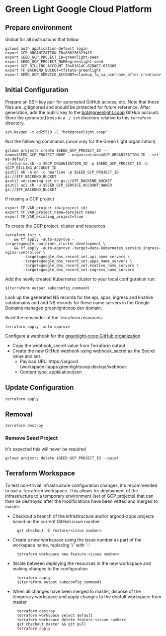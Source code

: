 # Green Light Google Cloud Platform

## Prepare environment

Global for all instructions that follow

    gcloud auth application-default login
    export GCP_ORGANIZATION_ID=636256323415
    export SEED_GCP_PROJECT_ID=greenlight-seed
    export SEED_GCP_PROJECT_NAME=greenlight-seed
    export GCP_BILLING_ACCOUNT_ID=01614C-82BAE7-678369
    export TF_BACKEND_BUCKET=tfstate-greenlight
    export SEED_GCP_SERVICE_ACCOUNT=<lookup_fq_sa_username_after_creation>

## Initial Configuration

Prepare an SSH key pair for automated GitHub access, etc. Note that these files are .gitignored and should be protected
for future reference. After generation, add the public key to the bot@greenlight.coop GitHub account. Store the generated
keys in a `./.ssh` directory relative to this `terraform` directory.

    ssh-keygen -t ed25519 -C "bot@greenlight.coop"

Run the following commands (once only for the Green Light organization)
    
    gcloud projects create $SEED_GCP_PROJECT_ID --name=$SEED_GCP_PROJECT_NAME --organization=$GCP_ORGANIZATION_ID --set-as-default
    ./setup-sa.sh -o $GCP_ORGANIZATION_ID -p $SEED_GCP_PROJECT_ID -b $GCP_BILLING_ACCOUNT_ID
    gsutil mb -b on -c nearline -p $SEED_GCP_PROJECT_ID gs://$TF_BACKEND_BUCKET
    gsutil versioning set on gs://$TF_BACKEND_BUCKET
    gsutil acl ch -u $SEED_GCP_SERVICE_ACCOUNT:OWNER gs://$TF_BACKEND_BUCKET

If reusing a GCP project

    export TF_VAR_project_id=(project id)
    export TF_VAR_project_name=(project name)
    export TF_VAR_existing_project=true

To create the GCP project, cluster and resources

    terraform init \
        && tf apply -auto-approve -target=google_container_cluster.development \
        && tf apply -auto-approve -target=data.kubernetes_service.ingress-nginx-controller \
            -target=google_dns_record_set.api_name_servers \
            -target=google_dns_record_set.apps_name_servers \
            -target=google_dns_record_set.knative_name_servers \
            -target=google_dns_record_set.ingress_name_servers

Add the newly created Kubernetes cluster to your local configuration run:

    $(terraform output kubeconfig_command)

Look up the generated NS records for the api, apps, ingress and knative subdomains and add NS records for these name servers in the
Google Domains managed greenlightcoop.dev domain.

Build the remainder of the Terraform resources:

    terraform apply -auto-approve

Configure a webhook for the [greenlight-coop GitHub organization](https://github.com/organizations/greenlight-coop/settings/hooks/new)
* Copy the webhook_secret value from Terraform output
* Create the new GitHub webhook using webhook_secret as the Secret value and set .
    * Payload URL: https://argocd.(workspace-)apps.greenlightcoop.dev/api/webhook
    * Content type: application/json

## Update Configuration

    terraform apply

## Removal

    terraform destroy

### Remove Seed Project

It's expected this will never be required

    gcloud projects delete $SEED_GCP_PROJECT_ID --quiet

## Terraform Workspace

To test non-trivial infrastructure configuration changes, it's recommended to use a Terraform workspace. This allows
for deployment of the infrastructure to a temporary environment (set of GCP projects) that can then be destroyed
after the modifications have been vetted and merged to master.

* Checkout a branch of the infrastructure and/or argocd-apps projects based on the current GitHub issue number.

        git checkout -b feature/<issue number>

* Create a new workspace using the issue number as part of the workspace name, replacing '/' with '-'

        terraform workspace new feature-<issue number>

* Iterate between deploying the resources in the new workspace and making changes to the configuration

        terraform apply
        $(terraform output kubeconfig_command)

* When all changes have been merged to master, dispose of the temporary workspace and apply changes to the 
  deafult workspace from master

        terraform destroy
        terraform workspace select default
        terraform workspace delete feature-<issue number>
        git checkout master && git pull
        terraform apply